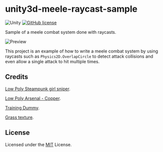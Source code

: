 # unity3d-meele-raycast-sample

![Unity](https://img.shields.io/badge/Unity-2021.1.16+-blue)
[![GitHub license](https://img.shields.io/badge/license-MIT-blue.svg)](https://raw.githubusercontent.com/Nauja/unity3d-meele-raycast-sample/master/LICENSE)

Sample of a meele combat system done with raycasts.

![Preview](https://github.com/Nauja/unity3d-meele-raycast-sample/raw/media/preview.gif)

This project is an example of how to write a meele combat system by using raycasts such as `Physics2D.OverlapCircle` to detect attack collisions and even allow a single attack to hit multiple times.

## Credits

[Low Poly Steampunk girl sniper](https://www.cgtrader.com/free-3d-models/character/fantasy/low-poly-steampunk-girl-sniper).

[Low Poly Arsenal - Copper](https://www.cgtrader.com/products/low-poly-arsenal-copper).

[Training Dummy](https://www.cgtrader.com/free-3d-models/various/various-models/training-dummy-c1ac19aa-3d43-420b-a32c-a2360f9ae26b).

[Grass texture](https://www.freepik.com/free-vector/seamless-textured-grass-natural-grass-pattern_11930799.htm).

## License

Licensed under the [MIT](LICENSE) License.
